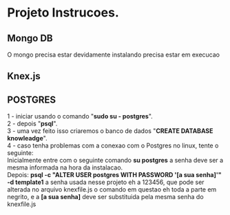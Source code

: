 <h1> Projeto Instrucoes.</h1>
<h2>Mongo DB</h2>
O mongo precisa estar devidamente instalando precisa estar em execucao
<h2>Knex.js</h2>

<h2>POSTGRES</h2>
1 - iniciar usando o comando "<b>sudo su - postgres</b>".<br> 
2 - depois "<b>psql</b>". <br>
3 - uma vez feito isso criaremos o banco de dados "<b>CREATE DATABASE knowleadge</b>".<br>
4 - caso tenha problemas com a conexao com o Postgres no linux, tente o seguinte:<br>
Inicialmente entre com o seguinte comando <b>su postgres</b> a senha deve ser a mesma informada
na hora da instalacao.
<br>
Depois: <b>psql -c "ALTER USER postgres WITH PASSWORD '[a sua senha]'" -d template1</b> 
a senha usada nesse projeto eh a 123456, que pode ser alterada no arquivo knexfile.js
o comando em questao eh toda a parte em negrito, e a <b>[a sua senha]</b> deve ser substituida
pela mesma senha do knexfile.js






